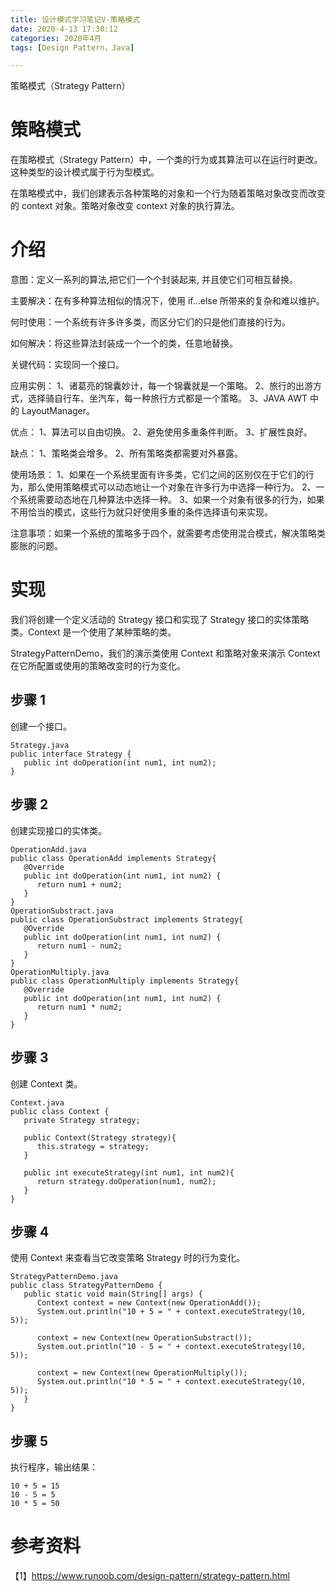 ```yaml
---
title: 设计模式学习笔记V-策略模式
date: 2020-4-13 17:30:12
categories: 2020年4月
tags: [Design Pattern，Java]

---
```


策略模式（Strategy Pattern）

<!-- more -->
# 策略模式
在策略模式（Strategy Pattern）中，一个类的行为或其算法可以在运行时更改。这种类型的设计模式属于行为型模式。

在策略模式中，我们创建表示各种策略的对象和一个行为随着策略对象改变而改变的 context 对象。策略对象改变 context 对象的执行算法。

# 介绍
意图：定义一系列的算法,把它们一个个封装起来, 并且使它们可相互替换。

主要解决：在有多种算法相似的情况下，使用 if...else 所带来的复杂和难以维护。

何时使用：一个系统有许多许多类，而区分它们的只是他们直接的行为。

如何解决：将这些算法封装成一个一个的类，任意地替换。

关键代码：实现同一个接口。

应用实例： 1、诸葛亮的锦囊妙计，每一个锦囊就是一个策略。 2、旅行的出游方式，选择骑自行车、坐汽车，每一种旅行方式都是一个策略。 3、JAVA AWT 中的 LayoutManager。

优点： 1、算法可以自由切换。 2、避免使用多重条件判断。 3、扩展性良好。

缺点： 1、策略类会增多。 2、所有策略类都需要对外暴露。

使用场景： 1、如果在一个系统里面有许多类，它们之间的区别仅在于它们的行为，那么使用策略模式可以动态地让一个对象在许多行为中选择一种行为。 2、一个系统需要动态地在几种算法中选择一种。 3、如果一个对象有很多的行为，如果不用恰当的模式，这些行为就只好使用多重的条件选择语句来实现。

注意事项：如果一个系统的策略多于四个，就需要考虑使用混合模式，解决策略类膨胀的问题。

# 实现
我们将创建一个定义活动的 Strategy 接口和实现了 Strategy 接口的实体策略类。Context 是一个使用了某种策略的类。

StrategyPatternDemo，我们的演示类使用 Context 和策略对象来演示 Context 在它所配置或使用的策略改变时的行为变化。
## 步骤 1
创建一个接口。

    Strategy.java
    public interface Strategy {
       public int doOperation(int num1, int num2);
    }
## 步骤 2
创建实现接口的实体类。

    OperationAdd.java
    public class OperationAdd implements Strategy{
       @Override
       public int doOperation(int num1, int num2) {
          return num1 + num2;
       }
    }
    OperationSubstract.java
    public class OperationSubstract implements Strategy{
       @Override
       public int doOperation(int num1, int num2) {
          return num1 - num2;
       }
    }
    OperationMultiply.java
    public class OperationMultiply implements Strategy{
       @Override
       public int doOperation(int num1, int num2) {
          return num1 * num2;
       }
    }
## 步骤 3
创建 Context 类。

    Context.java
    public class Context {
       private Strategy strategy;

       public Context(Strategy strategy){
          this.strategy = strategy;
       }

       public int executeStrategy(int num1, int num2){
          return strategy.doOperation(num1, num2);
       }
    }
## 步骤 4
使用 Context 来查看当它改变策略 Strategy 时的行为变化。

    StrategyPatternDemo.java
    public class StrategyPatternDemo {
       public static void main(String[] args) {
          Context context = new Context(new OperationAdd());    
          System.out.println("10 + 5 = " + context.executeStrategy(10, 5));

          context = new Context(new OperationSubstract());      
          System.out.println("10 - 5 = " + context.executeStrategy(10, 5));

          context = new Context(new OperationMultiply());    
          System.out.println("10 * 5 = " + context.executeStrategy(10, 5));
       }
    }
## 步骤 5
执行程序，输出结果：

    10 + 5 = 15
    10 - 5 = 5
    10 * 5 = 50
# 参考资料
【1】https://www.runoob.com/design-pattern/strategy-pattern.html

